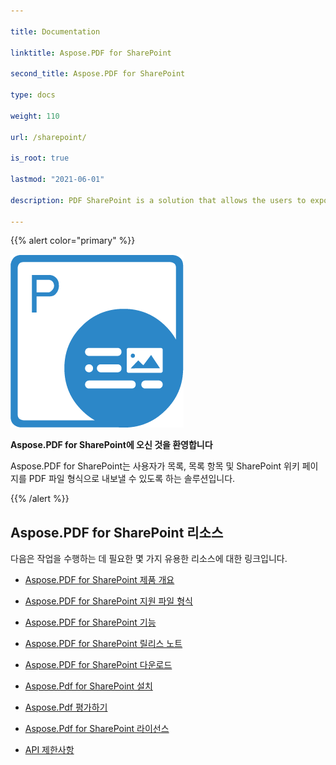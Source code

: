```yaml
---

title: Documentation

linktitle: Aspose.PDF for SharePoint

second_title: Aspose.PDF for SharePoint

type: docs

weight: 110

url: /sharepoint/

is_root: true

lastmod: "2021-06-01"

description: PDF SharePoint is a solution that allows the users to export lists, list items and SharePoint Wiki pages to the PDF file format.

---
```




{{% alert color="primary" %}}



![Aspose.PDF for Sharepoint logo](aspose_pdf-for-sharepoint.png)



**Aspose.PDF for SharePoint에 오신 것을 환영합니다**



Aspose.PDF for SharePoint는 사용자가 목록, 목록 항목 및 SharePoint 위키 페이지를 PDF 파일 형식으로 내보낼 수 있도록 하는 솔루션입니다.



{{% /alert %}}



## **Aspose.PDF for SharePoint 리소스**



다음은 작업을 수행하는 데 필요한 몇 가지 유용한 리소스에 대한 링크입니다.



- [Aspose.PDF for SharePoint 제품 개요](/pdf/sharepoint/product-overview/) 

- [Aspose.PDF for SharePoint 지원 파일 형식](/pdf/sharepoint/supported-file-formats/)


- [Aspose.PDF for SharePoint 기능](/pdf/sharepoint/features/)

- [Aspose.PDF for SharePoint 릴리스 노트](https://releases.aspose.com/pdf/sharepoint/release-notes/)

- [Aspose.PDF for SharePoint 다운로드](https://releases.aspose.com/pdf/sharepoint/)

- [Aspose.Pdf for SharePoint 설치](/pdf/sharepoint/install-aspose-pdf-for-sharepoint/)

- [Aspose.Pdf 평가하기](/pdf/sharepoint/evaluate-aspose-pdf/)

- [Aspose.Pdf for SharePoint 라이선스](/pdf/sharepoint/license-aspose-pdf-for-sharepoint/)

- [ API 제한사항](/pdf/sharepoint/api-limitations/)